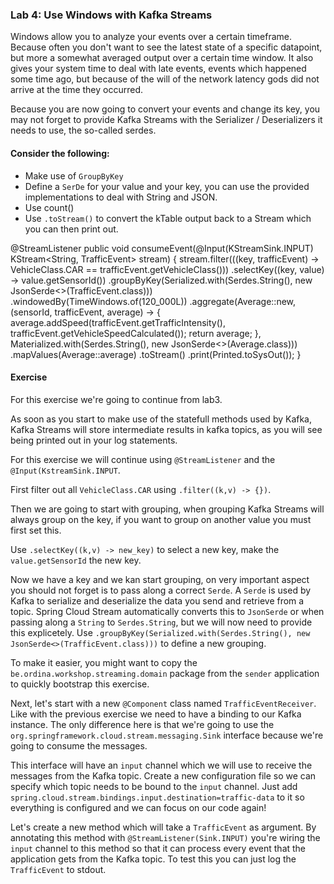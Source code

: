 ### Lab 4: Use Windows with Kafka Streams
Windows allow you to analyze your events over a certain timeframe.
Because often you don't want to see the latest state of a specific datapoint, but more a somewhat averaged output over a certain time window. 
It also gives your system time to deal with late events, events which happened some time ago, but because of the will of the network latency gods did not arrive at the time they occurred.

Because you are now going to convert your events and change its key, you may not forget to provide Kafka Streams with the Serializer / Deserializers it needs to use, the so-called serdes.

#### Consider the following:
* Make use of `GroupByKey`
* Define a `SerDe` for your value and your key, you can use the provided implementations to deal with String and JSON.
* Use count()
* Use `.toStream()` to convert the kTable output back to a Stream which you can then print out.

@StreamListener
	public void consumeEvent(@Input(KStreamSink.INPUT)
			KStream<String, TrafficEvent> stream) {
		stream.filter(((key, trafficEvent) -> VehicleClass.CAR == trafficEvent.getVehicleClass()))
				.selectKey((key, value) -> value.getSensorId())
				.groupByKey(Serialized.with(Serdes.String(), new JsonSerde<>(TrafficEvent.class)))
				.windowedBy(TimeWindows.of(120_000L))
				.aggregate(Average::new, (sensorId, trafficEvent, average) -> {
					average.addSpeed(trafficEvent.getTrafficIntensity(),
							trafficEvent.getVehicleSpeedCalculated());
					return average;
				}, Materialized.with(Serdes.String(), new JsonSerde<>(Average.class)))
				.mapValues(Average::average)
				.toStream()
				.print(Printed.toSysOut());
	}

#### Exercise

For this exercise we're going to continue from lab3.

As soon as you start to make use of the statefull methods used by Kafka, Kafka Streams will store intermediate results in kafka topics, as you will see being printed out in your log statements.

For this exercise we will continue using `@StreamListener` and the `@Input(KstreamSink.INPUT`.

First filter out all `VehicleClass.CAR` using `.filter((k,v) -> {})`.

Then we are going to start with grouping, when grouping Kafka Streams will always group on the key, if you want to group on another value you must first set this.

Use `.selectKey((k,v) -> new_key)` to select a new key, make the `value.getSensorId` the new key.

Now we have a key and we kan start grouping, on very important aspect you should not forget is to pass along a correct `Serde`.
A `Serde` is used by Kafka to serialize and deserialize the data you send and retrieve from a topic.
Spring Cloud Stream automatically converts this to `JsonSerde` or when passing along a `String` to `Serdes.String`, but we will now need to provide this explicetely.
Use `.groupByKey(Serialized.with(Serdes.String(), new JsonSerde<>(TrafficEvent.class)))` to define a new grouping.


 


To make it easier, you might want to copy the `be.ordina.workshop.streaming.domain` package from the `sender` application to quickly bootstrap this exercise.

Next, let's start with a new `@Component` class named `TrafficEventReceiver`.
Like with the previous exercise we need to have a binding to our Kafka instance.
The only difference here is that we're going to use the `org.springframework.cloud.stream.messaging.Sink` interface because we're going to consume the messages.

This interface will have an `input` channel which we will use to receive the messages from the Kafka topic.
Create a new configuration file so we can specify which topic needs to be bound to the `input` channel.
Just add `spring.cloud.stream.bindings.input.destination=traffic-data` to it so everything is configured and we can focus on our code again!

Let's create a new method which will take a `TrafficEvent` as argument.
By annotating this method with `@StreamListener(Sink.INPUT)` you're wiring the `input` channel to this method so that it can process every event that the application gets from the Kafka topic.
To test this you can just log the `TrafficEvent` to stdout.